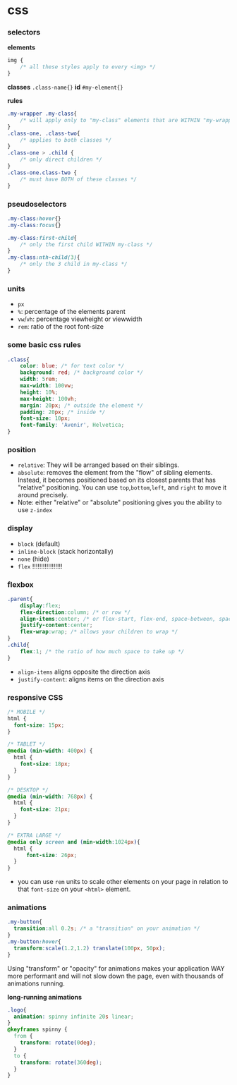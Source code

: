 # css

### selectors

**elements**
```css
img {
    /* all these styles apply to every <img> */
}
```
**classes**
`.class-name{}`
**id**
`#my-element{}`

**rules**
```css
.my-wrapper .my-class{
    /* will apply only to "my-class" elements that are WITHIN "my-wrapper" */
}
.class-one, .class-two{
    /* applies to both classes */
}
.class-one > .child {
    /* only direct children */
}
.class-one.class-two {
    /* must have BOTH of these classes */
}
```

### pseudoselectors
```css
.my-class:hover{}
.my-class:focus{}

.my-class:first-child{
    /* only the first child WITHIN my-class */
}
.my-class:nth-child(3){
    /* only the 3 child in my-class */
}
```

### units
- `px`
- `%`: percentage of the elements parent
- `vw`/`vh`: percentage viewheight or viewwidth
- `rem`: ratio of the root font-size

### some basic css rules
```css
.class{
    color: blue; /* for text color */
    background: red; /* background color */
    width: 5rem;
    max-width: 100vw;
    height: 10%;
    max-height: 100vh;
    margin: 20px; /* outside the element */
    padding: 20px; /* inside */
    font-size: 10px;
    font-family: 'Avenir', Helvetica;
}
```

### position
- `relative`: They will be arranged based on their siblings.
- `absolute`: removes the element from the "flow" of sibling elements. Instead, it becomes positioned based on its closest parents that has "relative" positioning. You can use `top`,`bottom`,`left`, and `right` to move it around precisely. 
- Note: either "relative" or "absolute" positioning gives you the ability to use `z-index`

### display

- `block` (default)
- `inline-block` (stack horizontally)
- `none` (hide)
- `flex` !!!!!!!!!!!!!!!!!

### flexbox
```css
.parent{
    display:flex;
    flex-direction:column; /* or row */
    align-items:center; /* or flex-start, flex-end, space-between, space-around, space-evenly */
    justify-content:center;
    flex-wrap:wrap; /* allows your children to wrap */
}
.child{
    flex:1; /* the ratio of how much space to take up */
}
```
- `align-items` aligns opposite the direction axis
- `justify-content`: aligns items on the direction axis

### responsive CSS
```css
/* MOBILE */
html {
  font-size: 15px;
}

/* TABLET */
@media (min-width: 400px) {
  html { 
    font-size: 18px;
  }
}

/* DESKTOP */
@media (min-width: 768px) {
  html {
    font-size: 21px;
  }
}

/* EXTRA LARGE */
@media only screen and (min-width:1024px){
  html {
      font-size: 26px;
  }
}
```
- you can use `rem` units to scale other elements on your page in relation to that `font-size` on your `<html>` element. 


### animations
```css
.my-button{
  transition:all 0.2s; /* a "transition" on your animation */
}
.my-button:hover{
  transform:scale(1.2,1.2) translate(100px, 50px);
}
```

Using "transform" or "opacity" for animations makes your application WAY more performant and will not slow down the page, even with thousands of animations running.

**long-running animations**
```css
.logo{
  animation: spinny infinite 20s linear;
}
@keyframes spinny {
  from {
    transform: rotate(0deg);
  }
  to {
    transform: rotate(360deg);
  }
}
```